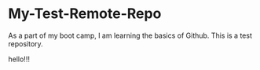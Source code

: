# My-Test-Remote-Repo
As a part of my boot camp, I am learning the basics of Github. This is a test repository.

hello!!!
